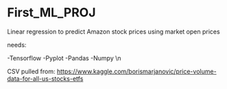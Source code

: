 # First_ML_PROJ
Linear regression to predict Amazon stock prices using market open prices

needs:

-Tensorflow
-Pyplot
-Pandas
-Numpy
\n

CSV pulled from:
https://www.kaggle.com/borismarjanovic/price-volume-data-for-all-us-stocks-etfs

